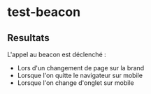 # test-beacon

## Resultats

L'appel au beacon est déclenché : 

- Lors d'un changement de page sur la brand
- Lorsque l'on quitte le navigateur sur mobile
- Lorsque l'on change d'onglet sur mobile
